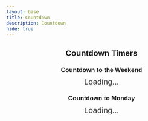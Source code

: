 ```yaml
---
layout: base
title: Countdown
description: Countdown
hide: true
---
```


<div id="countdown-container">
    <h2>Countdown Timers</h2>
    <div>
        <h3>Countdown to the Weekend</h3>
        <p id="weekend-countdown">Loading...</p>
    </div>
    <div>
        <h3>Countdown to Monday</h3>
        <p id="monday-countdown">Loading...</p>
    </div>
</div>

<style>
    #countdown-container {
        text-align: center;
        margin-top: 20px;
        font-family: Arial, sans-serif;
    }

    #countdown-container h3 {
        margin-bottom: 10px;
    }

    #weekend-countdown, #monday-countdown {
        font-size: 1.5em;
        color: #333;
        margin-top: 5px;
    }
</style>

<script>
  async function fetchCountdown(endpoint, elementId) {
      try {
          // Fetch countdown data from the API
          const response = await fetch(`http://127.0.0.1:8202/api/${endpoint}`);
          if (!response.ok) {
              throw new Error(`Failed to fetch ${endpoint} countdown data.`);
          }

          const data = await response.json();

          // Update the respective countdown timer
          const countdownElement = document.getElementById(elementId);
          countdownElement.textContent = `${data.days} days, ${data.hours} hours, ${data.minutes} minutes, and ${data.seconds} seconds`;
      } catch (error) {
          console.error(`Error fetching ${endpoint} countdown:`, error);
          const countdownElement = document.getElementById(elementId);
          countdownElement.textContent = `Unable to fetch ${endpoint} countdown data.`;
      }
  }

  // Update both countdowns every second
  setInterval(() => {
      fetchCountdown('countdown', 'weekend-countdown'); // For the weekend
      fetchCountdown('countdown-monday', 'monday-countdown'); // For Monday
  }, 1000);

  // Initial fetch for both countdowns
  fetchCountdown('countdown', 'weekend-countdown'); // For the weekend
  fetchCountdown('countdown-monday', 'monday-countdown'); // For Monday
</script>
